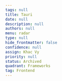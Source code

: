 ```yaml
---
tags: null
title: Tauri
date: null
description: null
authors: null
menu: radar
type: null
hide_frontmatter: false
confidence: null
assign: Khac Vy
priority: null
status: Archived
quadrant: Frameworks
tag: Frontend
---
```


